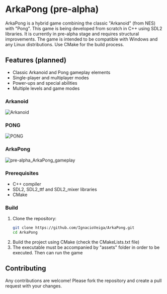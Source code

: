 # ArkaPong (pre-alpha)

ArkaPong is a hybrid game combining the classic "Arkanoid" (from NES) with "Pong". This game is being developed from scratch in C++ using SDL2 libraries. It is currently in pre-alpha stage and requires structural improvements. The game is intended to be compatible with Windows and any Linux distributions. Use CMake for the build process.

## Features (planned)
- Classic Arkanoid and Pong gameplay elements
- Single-player and multiplayer modes
- Power-ups and special abilities
- Multiple levels and game modes

### Arkanoid
![Arkanoid](https://images.squarespace-cdn.com/content/v1/5e004a01af59914152deea6d/1604237320287-Q5RPEEJ8B77OTM4OSGXV/Brick+Breaker.gif)

### PONG
![PONG](https://www.retrogames.cz/games/530/Pong-gameplay.gif)

### ArkaPong
![pre-alpha_ArkaPong_gameplay](https://github.com/IgnacioVeiga/ArkaPong/assets/42973262/5912f11a-54bc-495f-80a5-e85f92a2490c)

### Prerequisites
- C++ compiler
- SDL2, SDL2_ttf and SDL2_mixer libraries
- CMake

### Build
1. Clone the repository:
    ```sh
    git clone https://github.com/IgnacioVeiga/ArkaPong.git
    cd ArkaPong
    ```
2. Build the project using CMake (check the CMakeLists.txt file)
3. The executable must be accompanied by "assets" folder in order to be executed. Then can run the game

## Contributing
Any contributions are welcome! Please fork the repository and create a pull request with your changes.
